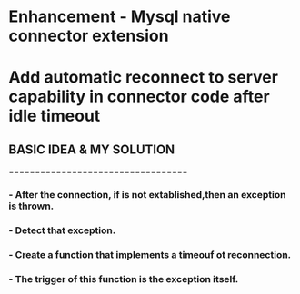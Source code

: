 
<h1>Enhancement - Mysql native connector extension</h2>
<h1>Add automatic reconnect to server capability in connector code after idle timeout</h2>

<h2>BASIC IDEA & MY SOLUTION</h2>
==================================

<h3>- After the connection, if is not extablished,then an exception is thrown.</h3>
<h3>- Detect that exception.</h3>
<h3>- Create a function that implements a timeouf ot reconnection.</h3>
<h3>- The trigger of this function is the exception itself. </h3>

